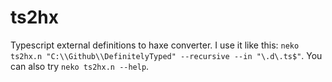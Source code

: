 ts2hx
=====

Typescript external definitions to haxe converter. I use it like this: `neko ts2hx.n "C:\\Github\\DefinitelyTyped" --recursive --in "\.d\.ts$"`. You can also try `neko ts2hx.n --help`.